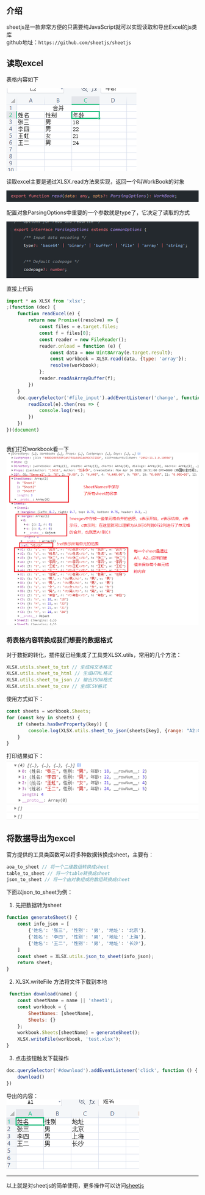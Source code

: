 ## 介绍
sheetjs是一款非常方便的只需要纯JavaScript就可以实现读取和导出Excel的js类库  
github地址：`https://github.com/sheetjs/sheetjs`

## 读取excel
表格内容如下  

![](./img/屏幕截图%202021-04-26%20224735.png)  

读取excel主要是通过XLSX.read方法来实现，返回一个叫WorkBook的对象

![](./img/img.png)

配置对象ParsingOptions中重要的一个参数就是type了，它决定了读取的方式  

![](./img/屏幕截图%202021-04-26%20214517.png)

直接上代码
```javascript
import * as XLSX from 'xlsx';
;(function (doc) {
    function readExcel(e) {
        return new Promise((resolve) => {
            const files = e.target.files;
            const f = files[0];
            const reader = new FileReader();
            reader.onload = function (e) {
                const data = new Uint8Array(e.target.result);
                const workbook = XLSX.read(data, {type: 'array'});
                resolve(workbook);
            };
            reader.readAsArrayBuffer(f);
        })
    }
    doc.querySelector('#file_input').addEventListener('change', function (e) {
        readExcel(e).then(res => {
            console.log(res);
        })
    })
})(document)



```
我们打印workbook看一下
![](./img/屏幕截图%202021-04-26%20215226.png)
### 将表格内容转换成我们想要的数据格式
对于数据的转化，插件就已经集成了工具类XLSX.utils，常用的几个方法：  
```javascript
XLSX.utils.sheet_to_txt // 生成纯文本格式
XLSX.utils.sheet_to_html // 生成HTML格式
XLSX.utils.sheet_to_json // 输出JSON格式
XLSX.utils.sheet_to_csv // 生成CSV格式
```
使用方式如下：
```javascript
const sheets = workbook.Sheets;
for (const key in sheets) {
    if (sheets.hasOwnProperty(key)) {
        console.log(XLSX.utils.sheet_to_json(sheets[key], {range: "A2:C6"})); // 指定转换的单元格范围
    }
}
```
打印结果如下：  
![](./img/输出json.png)
## 将数据导出为excel
官方提供的工具类函数可以将多种数据转换成sheet，主要有：  
```javascript
aoa_to_sheet // 将一个二维数组转换成sheet
table_to_sheet // 将一个table转换成sheet
json_to_sheet // 将一个由对象组成的数组转换成sheet
```
下面以json_to_sheet为例：  
1. 先把数据转为sheet
```javascript
function generateSheet() {
    const info_json = [
        {'姓名': '张三', '性别': '男', '地址': '北京'},
        {'姓名': '李四', '性别': '男', '地址': '上海'},
        {'姓名': '王二', '性别': '男', '地址': '长沙'},
    ]
    const sheet = XLSX.utils.json_to_sheet(info_json);
    return sheet;
}
```
2. XLSX.writeFile 方法将文件下载到本地
```javascript
 function download(name) {
    const sheetName = name || 'sheet1';
    const workbook = {
        SheetNames: [sheetName],
        Sheets: {}
    };
    workbook.Sheets[sheetName] = generateSheet();
    XLSX.writeFile(workbook, 'test.xlsx');
}
```
3. 点击按钮触发下载操作
```javascript
doc.querySelector('#download').addEventListener('click', function () {
    download()
})
```
导出的内容：  
![](./img/导出.png)  
***
以上就是对sheetjs的简单使用，更多操作可以访问[sheetjs](https://github.com/SheetJS/sheetjs)
